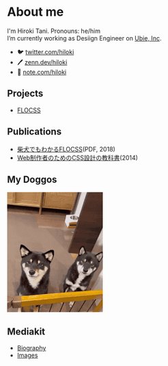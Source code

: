 # About me

I'm Hiroki Tani. Pronouns: he/him  
I’m currently working as Desiign Engineer on [Ubie, Inc](https://ubie.life/).

- 🐦 [twitter.com/hiloki](https://twitter.com/hiloki)
- 🖊️ [zenn.dev/hiloki](https://zenn.dev/hiloki)
- 📓 [note.com/hiloki](https://note.com/hilokit)

## Projects

- [FLOCSS](https://github.com/hiloki/flocss)

## Publications

- [柴犬でもわかるFLOCSS](https://mamehiko.booth.pm/items/1033385)(PDF, 2018)
- [Web制作者のためのCSS設計の教科書](https://amzn.to/33jPrO8)(2014)

## My Doggos

![Mamehiko and Kurosuke](images/mamekuro.gif)

## Mediakit

- [Biography](profile.md#biography)
- [Images](profile.md#images)